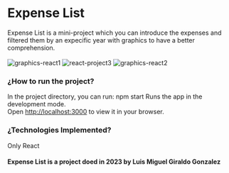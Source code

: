 # Expense List


Expense List is a mini-project which you can introduce the expenses and filtered them by an expecific year with graphics to have a better comprehension.
<br></br>
![graphics-react1](https://github.com/gotaluism/Expense-list/assets/76192117/d37ddba5-87d5-4c00-940e-4477f46d4d30)
![react-project3](https://github.com/gotaluism/Expense-list/assets/76192117/bd8124ca-dcd6-45ae-a038-2bb23fd3521d)
![graphics-react2](https://github.com/gotaluism/Expense-list/assets/76192117/c82108d9-9991-4fbc-9760-3e0990053dd1)



### ¿How to run the project? 

In the project directory, you can run:
npm start
Runs the app in the development mode.\
Open [http://localhost:3000](http://localhost:3000) to view it in your browser.

### ¿Technologies Implemented? 
Only React

<h4> Expense List is a project doed in 2023 by Luis Miguel Giraldo Gonzalez </h4>




